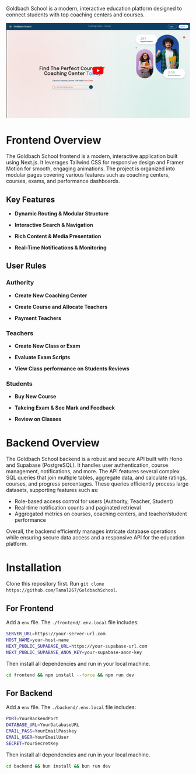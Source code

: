 Goldbach School is a modern, interactive education platform designed to connect students with top coaching centers and courses.

[![Project Overview Video](https://github.com/Tamal267/GoldbachSchool/blob/main/frontend/public/Assets/thumbnail.png?raw=true)](https://youtu.be/2tD3IqcQpms)

# Frontend Overview

The Goldbach School frontend is a modern, interactive application built using Next.js. It leverages Tailwind CSS for responsive design and Framer Motion for smooth, engaging animations. The project is organized into modular pages covering various features such as coaching centers, courses, exams, and performance dashboards.

## Key Features

- **Dynamic Routing & Modular Structure**

- **Interactive Search & Navigation**

- **Rich Content & Media Presentation**

- **Real-Time Notifications & Monitoring**

## User Rules

### Authority

- **Create New Coaching Center**

- **Create Course and Allocate Teachers**

- **Payment Teachers**

### Teachers

- **Create New Class or Exam**

- **Evaluate Exam Scripts**

- **View Class performance on Students Reviews**

### Students

- **Buy New Course**

- **Takeing Exam & See Mark and Feedback**

- **Review on Classes**

# Backend Overview

The Goldbach School backend is a robust and secure API built with Hono and Supabase (PostgreSQL). It handles user authentication, course management, notifications, and more. The API features several complex SQL queries that join multiple tables, aggregate data, and calculate ratings, courses, and progress percentages. These queries efficiently process large datasets, supporting features such as:

- Role-based access control for users (Authority, Teacher, Student)
- Real-time notification counts and paginated retrieval
- Aggregated metrics on courses, coaching centers, and teacher/student performance

Overall, the backend efficiently manages intricate database operations while ensuring secure data access and a responsive API for the education platform.

# Installation

Clone this repository first. Run `git clone https://github.com/Tamal267/GoldbachSchool`.

## For Frontend

Add a `env` file. The `./frontend/.env.local` file includes:

```bash
SERVER_URL=https://your-server-url.com
HOST_NAME=your-host-name
NEXT_PUBLIC_SUPABASE_URL=https://your-supabase-url.com
NEXT_PUBLIC_SUPABASE_ANON_KEY=your-supabase-anon-key
```

Then install all dependencies and run in your local machine.

```bash
cd frontend && npm install --force && npm run dev
```

## For Backend

Add a `env` file. The `./backend/.env.local` file includes:

```bash
PORT=YourBackendPort
DATABASE_URL=YourDatabaseURL
EMAIL_PASS=YourEmailPasskey
EMAIL_USER=YourEmailUser
SECRET=YourSecretKey
```

Then install all dependencies and run in your local machine.

```bash
cd backend && bun install && bun run dev
```
